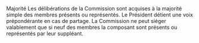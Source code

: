 Majorité
Les délibérations de la Commission sont acquises à la majorité simple des membres présents ou représentés. Le Président détient une voix prépondérante en cas de partage.
La Commission ne peut siéger valablement que si neuf des membres la composant sont présents ou représentés par leur suppléant.